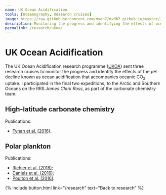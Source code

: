```yaml
---
name: UK Ocean Acidification
tools: [Oceanography, Research cruises]
image: https://raw.githubusercontent.com/mvdh7/mvdh7.github.io/master/images/ukoa/jr274sgeorgia.jpg
description: Monitoring the progress and identifying the effects of ocean acidification in sensitive polar regions.
permalink: /research/ukoa/
---
```


# **UK Ocean Acidification**

The UK Ocean Acidification research programme ([UKOA](https://www.oceanacidification.org.uk)) sent three research cruises to monitor the progress and identify the effects of the pH decline known as ocean acidification that accompanies oceanic CO<sub>2</sub> uptake. I participated in the final two expeditions, to the Arctic and Southern Oceans on the RRS *James Clark Ross*, as part of the carbonate chemistry team.

## High-latitude carbonate chemistry

Publications:

  * [Tynan et al. (2016)](https://doi.org/10.1016/j.dsr2.2016.01.001).

## Polar plankton

Publications:

  * [Richier et al. (2018)](https://doi.org/10.1111/gcb.14324);
  * [Daniels et al. (2016)](https://doi.org/10.3354/meps11820);
  * [Poulton et al. (2016)](https://doi.org/10.1016/j.dsr2.2016.01.002).

<p class="text-center">
{% include button.html link="/research" text="Back to research" %}
</p>
